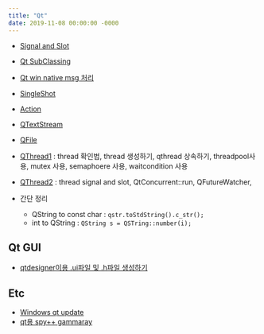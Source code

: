 ```yaml
---
title: "Qt"
date: 2019-11-08 00:00:00 -0000
---
```


* [Signal and Slot](https://goodayth.github.io/Qt-signal-slot/)
* [Qt SubClassing](https://goodayth.github.io/Qt-subclassing/)
* [Qt win native msg 처리](https://goodayth.github.io/Qt-native-msg/)
* [SingleShot](https://goodayth.github.io/Qt-singleshot/)
* [Action](https://goodayth.github.io/Qt-action/)
* [QTextStream](https://goodayth.github.io/Qt-qtextstream/)
* [QFile](https://goodayth.github.io/Qt-qfile/)
* [QThread1](https://goodayth.github.io/Qt-thread/) : thread 확인법, thread 생성하기, qthread 상속하기, threadpool사용, mutex 사용, semaphoere 사용, waitcondition 사용
* [QThread2](https://goodayth.github.io/Qt-thread-2/) : thread signal and slot, QtConcurrent::run, QFutureWatcher, 

* 간단 정리
    - QString to const char : `qstr.toStdString().c_str();`
    - int to QString : `QString s = QSTring::number(i);`

## Qt GUI

* [qtdesigner이용 .ui파일 및 .h파일 생성하기](https://goodayth.github.io/Qt-qtdesigner/)

## Etc

* [Windows qt update](https://goodayth.github.io/Qt-update/)
* [qt용 spy++ gammaray](https://goodayth.github.io/Qt-gammaray/)